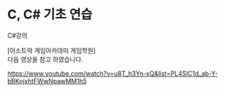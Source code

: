 # C, C# 기초 연습



C#강의  
 
[어소트락 게임아카데미 게임학원]    
 다음 영상을 참고 하였습니다.          
 

https://www.youtube.com/watch?v=u8T_h3Yn-xQ&list=PL4SIC1d_ab-Y-bBKojxhtFWwNpawMM1h5


